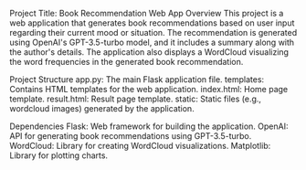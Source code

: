 Project Title: Book Recommendation Web App
Overview
This project is a web application that generates book recommendations based on user input regarding their current mood or situation. 
The recommendation is generated using OpenAI's GPT-3.5-turbo model, and it includes a summary along with the author's details. 
The application also displays a WordCloud visualizing the word frequencies in the generated book recommendation.

Project Structure
app.py: The main Flask application file.
templates: Contains HTML templates for the web application.
index.html: Home page template.
result.html: Result page template.
static: Static files (e.g., wordcloud images) generated by the application.

Dependencies
Flask: Web framework for building the application.
OpenAI: API for generating book recommendations using GPT-3.5-turbo.
WordCloud: Library for creating WordCloud visualizations.
Matplotlib: Library for plotting charts.

